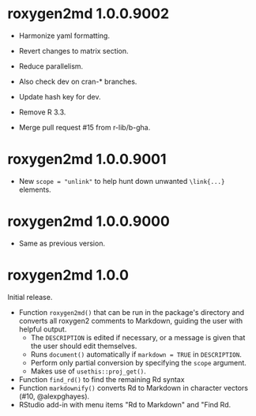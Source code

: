 <!-- NEWS.md is maintained by https://cynkra.github.io/fledge, do not edit -->

# roxygen2md 1.0.0.9002

- Harmonize yaml formatting.

- Revert changes to matrix section.

- Reduce parallelism.

- Also check dev on cran-* branches.

- Update hash key for dev.

- Remove R 3.3.

- Merge pull request #15 from r-lib/b-gha.




# roxygen2md 1.0.0.9001

- New `scope = "unlink"` to help hunt down unwanted `\link{...}` elements.


# roxygen2md 1.0.0.9000

- Same as previous version.


# roxygen2md 1.0.0

Initial release.

- Function `roxygen2md()` that can be run in the package's directory and converts all roxygen2 comments to Markdown, guiding the user with helpful output.
    - The `DESCRIPTION` is edited if necessary, or a message is given that the user should edit themselves.
    - Runs `document()` automatically if `markdown = TRUE` in `DESCRIPTION`.
    - Perform only partial conversion by specifying the `scope` argument.
    - Makes use of `usethis::proj_get()`.
- Function `find_rd()` to find the remaining Rd syntax
- Function `markdownify()` converts Rd to Markdown in character vectors (#10, @alexpghayes).
- RStudio add-in with menu items "Rd to Markdown" and "Find Rd.
